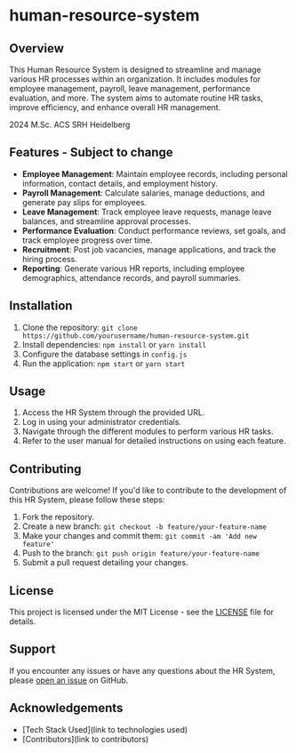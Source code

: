 # human-resource-system

## Overview
This Human Resource System is designed to streamline and manage various HR processes within an organization. It includes modules for employee management, payroll, leave management, performance evaluation, and more. The system aims to automate routine HR tasks, improve efficiency, and enhance overall HR management.

2024 M.Sc. ACS SRH Heidelberg

## Features - Subject to change
- **Employee Management**: Maintain employee records, including personal information, contact details, and employment history.
- **Payroll Management**: Calculate salaries, manage deductions, and generate pay slips for employees.
- **Leave Management**: Track employee leave requests, manage leave balances, and streamline approval processes.
- **Performance Evaluation**: Conduct performance reviews, set goals, and track employee progress over time.
- **Recruitment**: Post job vacancies, manage applications, and track the hiring process.
- **Reporting**: Generate various HR reports, including employee demographics, attendance records, and payroll summaries.

## Installation
1. Clone the repository: `git clone https://github.com/yourusername/human-resource-system.git`
2. Install dependencies: `npm install` or `yarn install`
3. Configure the database settings in `config.js`
4. Run the application: `npm start` or `yarn start`

## Usage
1. Access the HR System through the provided URL.
2. Log in using your administrator credentials.
3. Navigate through the different modules to perform various HR tasks.
4. Refer to the user manual for detailed instructions on using each feature.

## Contributing
Contributions are welcome! If you'd like to contribute to the development of this HR System, please follow these steps:
1. Fork the repository.
2. Create a new branch: `git checkout -b feature/your-feature-name`
3. Make your changes and commit them: `git commit -am 'Add new feature'`
4. Push to the branch: `git push origin feature/your-feature-name`
5. Submit a pull request detailing your changes.

## License
This project is licensed under the MIT License - see the [LICENSE](LICENSE) file for details.

## Support
If you encounter any issues or have any questions about the HR System, please [open an issue](https://github.com/nikhil-shawn/human-resource-system/issues) on GitHub.

## Acknowledgements
- [Tech Stack Used](link to technologies used)
- [Contributors](link to contributors)



